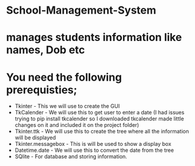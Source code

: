 # School-Management-System 
# manages students information like names, Dob etc
# You need the following prerequisties;
* Tkinter - This we will use to create the GUI
* TkCalender - We will use this to get user to enter a date (I had issues trying to pip install tkcalender so I downloaded tkcalender made little changes on it and included it on the project folder)
* Tkinter.ttk - We will use this to create the tree where all the information will be displayed
* Tkinter.messagebox - This is will be used to show a display box
* Datetime.date - We will use this to convert the date from the tree
* SQlite - For database and storing information.
